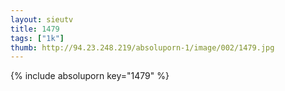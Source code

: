 ```yaml
--- 
layout: sieutv
title: 1479
tags: ["1k"]
thumb: http://94.23.248.219/absoluporn-1/image/002/1479.jpg
---
```

{% include absoluporn key="1479" %} 

